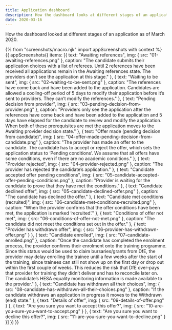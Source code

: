 ```yaml
---
title: Application dashboard
description: How the dashboard looks at different stages of an application
date: 2020-03-16
---
```

How the dashboard looked at different stages of an application as of March 2020.

{% from "screenshots/macro.njk" import appScreenshots with context %}
{{ appScreenshots({
  items: [{
      text: "Awaiting references",
      img: { src: "01-awaiting-references.png" },
      caption: "The candidate submits their application choices with a list of referees. Until 2 references have been received all applications remain in the Awaiting references state. The providers don’t see the application at this stage."
    }, {
      text: "Waiting to be sent",
      img: { src: "02-waiting-to-be-sent.png" },
      caption: "The references have come back and have been added to the application. Candidates are allowed a cooling-off period of 5 days to modify their application before it’s sent to providers. They can’t modify the references."
    }, {
      text: "Pending decision from provider",
      img: { src: "03-pending-decision-from-provider.png" },
      caption: "Providers only see the application after the references have come back and have been added to the application and 5 days have elapsed for the candidate to review and modify the application. When both of these prerequisites are met the application moves to the Awaiting provider decision state."
    }, {
      text: "Offer made (pending decision from candidate)",
      img: { src: "04-offer-made-pending-decision-from-candidate.png" },
      caption: "The provider has made an offer to the candidate. The candidate has to accept or reject the offer, which sets the application status to ‘Pending conditions’. We assume that all offers have some conditions, even if there are no academic conditions."
    }, {
      text: "Provider rejected",
      img: { src: "04-provider-rejected.png" },
      caption: "The provider has rejected the candidate’s application."
    }, {
      text: "Candidate accepted offer pending conditions",
      img: { src: "05-candidate-accepted-offer-pending-conditions.png" },
      caption: "Provider is waiting for the candidate to prove that they have met the conditions."
    }, {
      text: "Candidate declined offer",
      img: { src: "05-candidate-declined-offer.png" },
      caption: "The candidate has declined the offer."
    }, {
      text: "Candidate met conditions (recruited)",
      img: { src: "06-candidate-met-conditions-recruited.png" },
      caption: "When the provider confirms that the offer conditions have been met, the application is marked ‘recruited’."
    }, {
      text: "Conditions of offer not met",
      img: { src: "06-conditions-of-offer-not-met.png" },
      caption: "The candidate did not meet the conditions set out in the offer."
    }, {
      text: "Provider has withdrawn offer",
      img: { src: "06-provider-has-withdrawn-offer.png" }
    }, {
      text: "Candidate enrolled",
      img: { src: "07-candidate-enrolled.png" },
      caption: "Once the candidate has completed the enrolment process, the provider confirms their enrolment onto the training programme. Since this status would be used to claim bursaries/grants from DfE, the provider may delay enrolling the trainee until a few weeks after the start of the training, since trainees can still not show up on the first day or drop out within the first couple of weeks. This reduces the risk that DfE over-pays that provider for training they didn’t deliver and has to reconcile later on. The candidate’s HESA equality monitoring information is made available to the provider."
    }, {
      text: "Candidate has withdrawn all their choices",
      img: { src: "08-candidate-has-withdrawn-all-their-choices.png" },
      caption: "If the candidate withdraws an application in progress it moves to the Withdrawn (end) state."
    }, {
      text: "Details of offer",
      img: { src: "09-details-of-offer.png" }
    }, {
      text: "Are you sure you want to accept this offer?",
      img: { src: "10-are-you-sure-you-want-to-accept.png" }
    }, {
      text: "Are you sure you want to decline this offer?",
      img: { src: "11-are-you-sure-you-want-to-decline.png" }
    }]
}) }}
